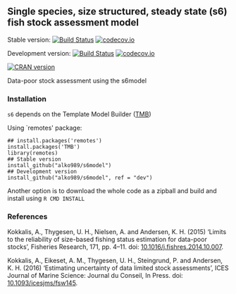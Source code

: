 ## Single species, size structured, steady state (s6) fish stock assessment model

Stable version: [![Build Status](https://travis-ci.org/alko989/s6model.svg?branch=master)](https://travis-ci.org/alko989/s6model?branch=master)
[![codecov.io](https://codecov.io/github/alko989/s6model/coverage.svg?branch=master)](https://codecov.io/github/alko989/s6model?branch=master)

Development version: [![Build Status](https://travis-ci.org/alko989/s6model.svg?branch=dev)](https://travis-ci.org/alko989/s6model?branch=dev)
[![codecov.io](https://codecov.io/github/alko989/s6model/coverage.svg?branch=dev)](https://codecov.io/github/alko989/s6model?branch=dev)

[![CRAN version](http://www.r-pkg.org/badges/version/s6model)](http://cran.r-project.org/package=s6model)

Data-poor stock assessment using the s6model


### Installation
`s6` depends on the Template Model Builder ([TMB](https://tmb-project.org))

Using `remotes' package:

``` 
## install.packages('remotes')
install.packages('TMB')
library(remotes)
## Stable version
install_github("alko989/s6model")
## Development version
install_github("alko989/s6model", ref = "dev")
```

Another option is to download the whole code as a zipball and build and install using ```R CMD INSTALL```

### References
Kokkalis, A., Thygesen, U. H., Nielsen, A. and Andersen, K. H. (2015) ‘Limits to the reliability of size-based fishing status estimation for data-poor stocks’, Fisheries Research, 171, pp. 4–11. doi: [10.1016/j.fishres.2014.10.007](https://dx.doi.org/10.1016/j.fishres.2014.10.007).

Kokkalis, A., Eikeset, A. M., Thygesen, U. H., Steingrund, P. and Andersen, K. H. (2016) ‘Estimating uncertainty of data limited stock assessments’, ICES Journal of Marine Science: Journal du Conseil, In Press. doi: [10.1093/icesjms/fsw145](https://dx.doi.org/10.1093/icesjms/fsw145).
